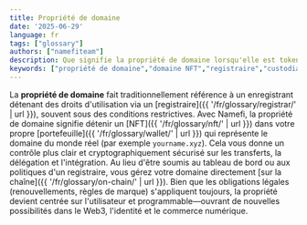 ```yaml
---
title: Propriété de domaine
date: '2025-06-29'
language: fr
tags: ["glossary"]
authors: ["namefiteam"]
description: Que signifie la propriété de domaine lorsqu'elle est tokenisée ?
keywords: ["propriété de domaine","domaine NFT","registraire","custodial","propriété de portefeuille"]
---
```


La **propriété de domaine** fait traditionnellement référence à un enregistrant détenant des droits d'utilisation via un [registraire]({{ '/fr/glossary/registrar/' | url }}), souvent sous des conditions restrictives. Avec Namefi, la propriété de domaine signifie détenir un [NFT]({{ '/fr/glossary/nft/' | url }}) dans votre propre [portefeuille]({{ '/fr/glossary/wallet/' | url }}) qui représente le domaine du monde réel (par exemple `yourname.xyz`). Cela vous donne un contrôle plus clair et cryptographiquement sécurisé sur les transferts, la délégation et l'intégration. Au lieu d'être soumis au tableau de bord ou aux politiques d'un registraire, vous gérez votre domaine directement [sur la chaîne]({{ '/fr/glossary/on-chain/' | url }}). Bien que les obligations légales (renouvellements, règles de marque) s'appliquent toujours, la propriété devient centrée sur l'utilisateur et programmable—ouvrant de nouvelles possibilités dans le Web3, l'identité et le commerce numérique.